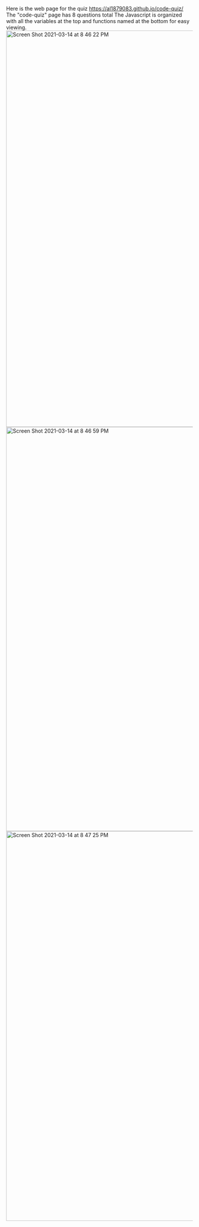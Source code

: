 Here is the web page for the quiz
https://al1879083.github.io/code-quiz/
The "code-quiz" page has 8 questions total
The Javascript is organized with all the variables at the top and functions named at the bottom for easy viewing. 
<img width="1070" alt="Screen Shot 2021-03-14 at 8 46 22 PM" src="https://user-images.githubusercontent.com/78574452/111101894-11374700-8508-11eb-9864-765fadd41528.png">
<img width="1091" alt="Screen Shot 2021-03-14 at 8 46 59 PM" src="https://user-images.githubusercontent.com/78574452/111101903-16949180-8508-11eb-9ec2-a8d55e5e6266.png">
<img width="1052" alt="Screen Shot 2021-03-14 at 8 47 25 PM" src="https://user-images.githubusercontent.com/78574452/111101910-1a281880-8508-11eb-81d2-93ba42995645.png">
